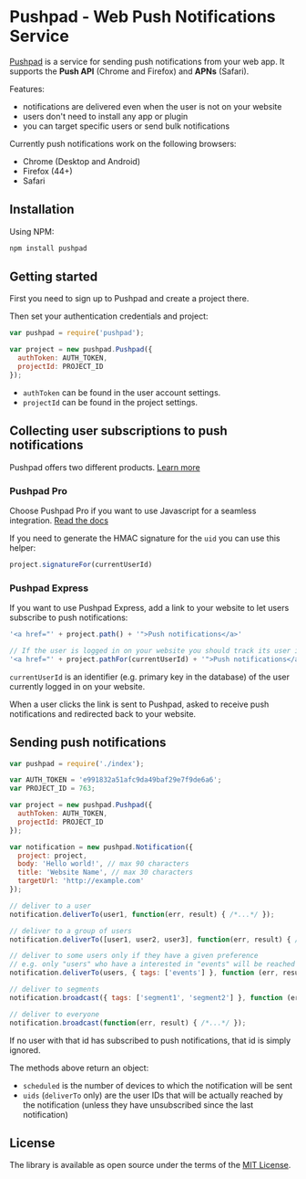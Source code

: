 # Pushpad - Web Push Notifications Service
 
[Pushpad](https://pushpad.xyz) is a service for sending push notifications from your web app. It supports the **Push API** (Chrome and Firefox) and **APNs** (Safari).

Features:

- notifications are delivered even when the user is not on your website
- users don't need to install any app or plugin
- you can target specific users or send bulk notifications

Currently push notifications work on the following browsers:

- Chrome (Desktop and Android)
- Firefox (44+)
- Safari

## Installation
Using NPM:
```bash
npm install pushpad
```

## Getting started

First you need to sign up to Pushpad and create a project there.

Then set your authentication credentials and project:

```javascript
var pushpad = require('pushpad');

var project = new pushpad.Pushpad({
  authToken: AUTH_TOKEN,
  projectId: PROJECT_ID
});
```

- `authToken` can be found in the user account settings.
- `projectId` can be found in the project settings.

## Collecting user subscriptions to push notifications

Pushpad offers two different products. [Learn more](https://pushpad.xyz/docs)

### Pushpad Pro

Choose Pushpad Pro if you want to use Javascript for a seamless integration. [Read the docs](https://pushpad.xyz/docs/pushpad_pro_getting_started)

If you need to generate the HMAC signature for the `uid` you can use this helper:

```javascript
project.signatureFor(currentUserId)
```

### Pushpad Express

If you want to use Pushpad Express, add a link to your website to let users subscribe to push notifications: 

```javascript
'<a href="' + project.path() + '">Push notifications</a>'

// If the user is logged in on your website you should track its user id to target him in the future
'<a href="' + project.pathFor(currentUserId) + '">Push notifications</a>'
```

`currentUserId` is an identifier (e.g. primary key in the database) of the user currently logged in on your website.

When a user clicks the link is sent to Pushpad, asked to receive push notifications and redirected back to your website.

## Sending push notifications

```javascript
var pushpad = require('./index');

var AUTH_TOKEN = 'e991832a51afc9da49baf29e7f9de6a6';
var PROJECT_ID = 763;

var project = new pushpad.Pushpad({
  authToken: AUTH_TOKEN,
  projectId: PROJECT_ID
});

var notification = new pushpad.Notification({
  project: project,
  body: 'Hello world!', // max 90 characters
  title: 'Website Name', // max 30 characters
  targetUrl: 'http://example.com'
});

// deliver to a user
notification.deliverTo(user1, function(err, result) { /*...*/ });

// deliver to a group of users
notification.deliverTo([user1, user2, user3], function(err, result) { /*...*/ });

// deliver to some users only if they have a given preference
// e.g. only "users" who have a interested in "events" will be reached
notification.deliverTo(users, { tags: ['events'] }, function (err, result) { /*...*/ });

// deliver to segments
notification.broadcast({ tags: ['segment1', 'segment2'] }, function (err, result) { /*...*/ });

// deliver to everyone
notification.broadcast(function(err, result) { /*...*/ });
```

If no user with that id has subscribed to push notifications, that id is simply ignored.

The methods above return an object: 

- `scheduled` is the number of devices to which the notification will be sent
- `uids` (`deliverTo` only) are the user IDs that will be actually reached by the notification (unless they have unsubscribed since the last notification)

## License

The library is available as open source under the terms of the [MIT License](http://opensource.org/licenses/MIT).
